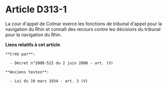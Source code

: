 # Article D313-1

La cour d'appel de Colmar exerce les fonctions de tribunal d'appel pour la navigation du Rhin et connaît des recours contre
les décisions du tribunal pour la navigation du Rhin.

**Liens relatifs à cet article**

	**Créé par**:

	  - Décret n°2008-522 du 2 juin 2008 - art. (V)

	**Anciens textes**:

	  - Loi du 19 mars 1934 - art. 3 (V)
